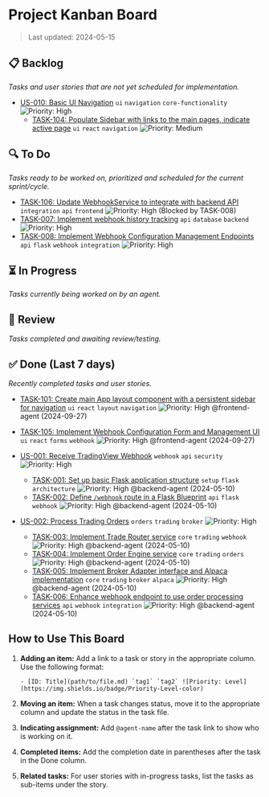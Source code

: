 # Project Kanban Board
> Last updated: 2024-05-15

## 📋 Backlog

*Tasks and user stories that are not yet scheduled for implementation.*

- [US-010: Basic UI Navigation](../stories/frontend/US-010.md) `ui` `navigation` `core-functionality` ![Priority: High](https://img.shields.io/badge/Priority-High-orange)
  - [TASK-104: Populate Sidebar with links to the main pages, indicate active page](../tasks/frontend/TASK-104.md) `ui` `react` `navigation` ![Priority: Medium](https://img.shields.io/badge/Priority-Medium-yellow)

## 🔍 To Do

*Tasks ready to be worked on, prioritized and scheduled for the current sprint/cycle.*

- [TASK-106: Update WebhookService to integrate with backend API](../tasks/frontend/TASK-106.md) `integration` `api` `frontend` ![Priority: High](https://img.shields.io/badge/Priority-High-orange) (Blocked by TASK-008)
- [TASK-007: Implement webhook history tracking](../tasks/backend/TASK-007.md) `api` `database` `backend` ![Priority: High](https://img.shields.io/badge/Priority-High-orange)
- [TASK-008: Implement Webhook Configuration Management Endpoints](../tasks/backend/TASK-008.md) `api` `flask` `webhook` `integration` ![Priority: High](https://img.shields.io/badge/Priority-High-orange)

## ⏳ In Progress

*Tasks currently being worked on by an agent.*

## 🔎 Review

*Tasks completed and awaiting review/testing.*

## ✅ Done (Last 7 days)

*Recently completed tasks and user stories.*

- [TASK-101: Create main App layout component with a persistent sidebar for navigation](../tasks/frontend/TASK-101.md) `ui` `react` `layout` `navigation` ![Priority: High](https://img.shields.io/badge/Priority-High-orange) @frontend-agent (2024-09-27)
- [TASK-105: Implement Webhook Configuration Form and Management UI](../tasks/frontend/TASK-105.md) `ui` `react` `forms` `webhook` ![Priority: High](https://img.shields.io/badge/Priority-High-orange) @frontend-agent (2024-09-27)

- [US-001: Receive TradingView Webhook](../stories/backend/US-001.md) `webhook` `api` `security` ![Priority: High](https://img.shields.io/badge/Priority-High-orange)
  - [TASK-001: Set up basic Flask application structure](../tasks/backend/TASK-001.md) `setup` `flask` `architecture` ![Priority: High](https://img.shields.io/badge/Priority-High-orange) @backend-agent (2024-05-10)
  - [TASK-002: Define `/webhook` route in a Flask Blueprint](../tasks/backend/TASK-002.md) `api` `flask` `webhook` ![Priority: High](https://img.shields.io/badge/Priority-High-orange) @backend-agent (2024-05-10)

- [US-002: Process Trading Orders](../stories/backend/US-002.md) `orders` `trading` `broker` ![Priority: High](https://img.shields.io/badge/Priority-High-orange)
  - [TASK-003: Implement Trade Router service](../tasks/backend/TASK-003.md) `core` `trading` `webhook` ![Priority: High](https://img.shields.io/badge/Priority-High-orange) @backend-agent (2024-05-10)
  - [TASK-004: Implement Order Engine service](../tasks/backend/TASK-004.md) `core` `trading` `orders` ![Priority: High](https://img.shields.io/badge/Priority-High-orange) @backend-agent (2024-05-10)
  - [TASK-005: Implement Broker Adapter interface and Alpaca implementation](../tasks/backend/TASK-005.md) `core` `trading` `broker` `alpaca` ![Priority: High](https://img.shields.io/badge/Priority-High-orange) @backend-agent (2024-05-10)
  - [TASK-006: Enhance webhook endpoint to use order processing services](../tasks/backend/TASK-006.md) `api` `webhook` `integration` ![Priority: High](https://img.shields.io/badge/Priority-High-orange) @backend-agent (2024-05-10)

## How to Use This Board

1. **Adding an item:** Add a link to a task or story in the appropriate column. Use the following format:
   ```
   - [ID: Title](path/to/file.md) `tag1` `tag2` ![Priority: Level](https://img.shields.io/badge/Priority-Level-color)
   ```

2. **Moving an item:** When a task changes status, move it to the appropriate column and update the status in the task file.

3. **Indicating assignment:** Add `@agent-name` after the task link to show who is working on it.

4. **Completed items:** Add the completion date in parentheses after the task in the Done column.

5. **Related tasks:** For user stories with in-progress tasks, list the tasks as sub-items under the story. 